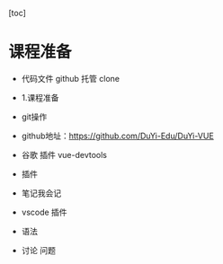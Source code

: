 [toc]
# 课程准备
- 代码文件 github 托管 clone 
- 1.课程准备
- git操作
- github地址：https://github.com/DuYi-Edu/DuYi-VUE

- 谷歌 插件 vue-devtools
- 插件 

- 笔记我会记 

- vscode 插件

- 语法 
- 讨论 问题 